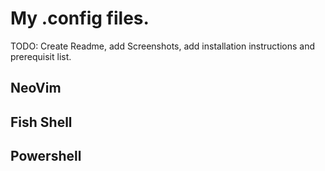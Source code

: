 # My .config files.

TODO: Create Readme, add Screenshots, add installation instructions and prerequisit list.

## NeoVim


## Fish Shell


## Powershell

